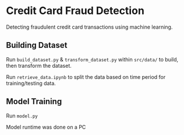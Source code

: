 # Credit Card Fraud Detection

Detecting fraudulent credit card transactions using machine learning.

## Building Dataset

Run `build_dataset.py` & `transform_dataset.py` within `src/data/` to build, then transform the dataset.

Run `retrieve_data.ipynb` to split the data based on time period for training/testing data.

## Model Training

Run `model.py`

Model runtime was done on a PC
